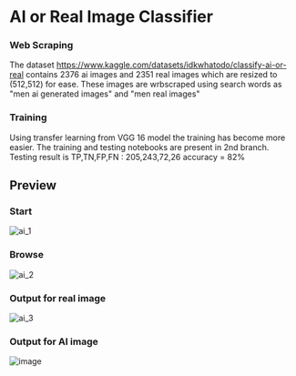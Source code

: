 # AI or Real Image Classifier

### Web Scraping 
The dataset https://www.kaggle.com/datasets/idkwhatodo/classify-ai-or-real contains 2376 ai images and 2351 real images which are resized to (512,512) for ease.
These images are wrbscraped using search words as "men ai generated images" and "men real images"

### Training
Using transfer learning from VGG 16 model the training has become more easier.
The training and testing notebooks are present in 2nd branch.
Testing result is TP,TN,FP,FN : 205,243,72,26
accuracy = 82%
## Preview
### Start 
![ai_1](https://github.com/Abhi-Shek17/Ai_image_classifier/assets/136077817/d008a11a-ba81-4060-88de-7a8a3d460cb5)
### Browse
![ai_2](https://github.com/Abhi-Shek17/Ai_image_classifier/assets/136077817/193c797c-e43f-4891-a6e7-be92040dee85)
### Output for real image
![ai_3](https://github.com/Abhi-Shek17/Ai_image_classifier/assets/136077817/03911825-42c1-47ca-966e-c0bfb2a7df5c)
### Output for AI image
![image](https://github.com/Abhi-Shek17/Ai_image_classifier/assets/136077817/99e1410a-284a-4ab9-a5e5-49afc7e8d6c7)

